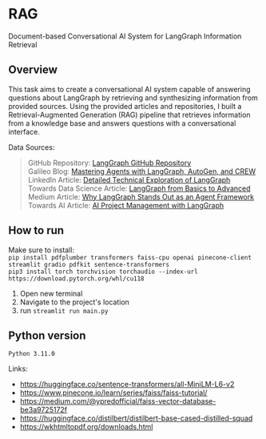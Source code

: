 # RAG
Document-based Conversational AI System for LangGraph Information Retrieval

## Overview
This task aims to create a conversational AI system capable of answering questions about LangGraph by retrieving and synthesizing information from provided sources. Using the provided articles and repositories, I built a Retrieval-Augmented Generation (RAG) pipeline that retrieves information from a knowledge base and answers questions with a conversational interface.

Data Sources:
> GitHub Repository: [LangGraph GitHub Repository](https://github.com/langchain-ai/langgraph)</br>
> Galileo Blog: [Mastering Agents with LangGraph, AutoGen, and CREW](https://galileo.ai/blog/mastering-agents-langgraph-vs-autogen-vs-crew)</br>
> LinkedIn Article: [Detailed Technical Exploration of LangGraph](https://www.linkedin.com/pulse/langgraph-detailed-technical-exploration-ai-workflow-jagadeesan-n9woc/)</br>
> Towards Data Science Article: [LangGraph from Basics to Advanced](https://towardsdatascience.com/from-basics-to-advanced-exploring-langgraph-e8c1cf4db787)</br>
> Medium Article: [Why LangGraph Stands Out as an Agent Framework](https://medium.com/@hao.l/why-langgraph-stands-out-as-an-exceptional-agent-framework-44806d969cc6)</br>
> Towards AI Article: [AI Project Management with LangGraph](https://pub.towardsai.net/revolutionizing-project-management-with-ai-agents-and-langgraph-ff90951930c1)</br>

## How to run
Make sure to install:</br>
`pip install pdfplumber transformers faiss-cpu openai pinecone-client streamlit gradio pdfkit sentence-transformers`</br>
`pip3 install torch torchvision torchaudio --index-url https://download.pytorch.org/whl/cu118`
1. Open new terminal
2. Navigate to the project's location
3. run `streamlit run main.py`


## Python version
`Python 3.11.0` 



Links:
* https://huggingface.co/sentence-transformers/all-MiniLM-L6-v2
* https://www.pinecone.io/learn/series/faiss/faiss-tutorial/
* https://medium.com/@ypredofficial/faiss-vector-database-be3a9725172f
* https://huggingface.co/distilbert/distilbert-base-cased-distilled-squad
* https://wkhtmltopdf.org/downloads.html
